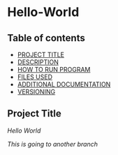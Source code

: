 # Hello-World
## Table of contents
- [PROJECT TITLE](#Project-Title)
- [DESCRIPTION](#Description)
- [HOW TO RUN PROGRAM](#HOW-TO-RUN-PROGRAM)
- [FILES USED](#Files-Used)
- [ADDITIONAL DOCUMENTATION](#Additional-Documentation)
- [VERSIONING](#Versioning)

## Project Title
  
  *Hello World*

  *This is going to another branch*
  
